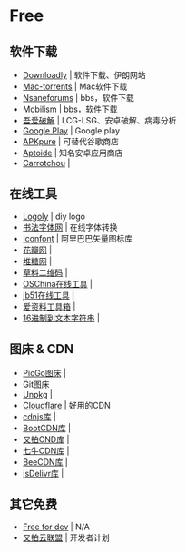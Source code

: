 # Free

## 软件下载

- [Downloadly](https://downloadly.ir/) | 软件下载、伊朗网站
- [Mac-torrents](https://mac-torrents.io/) | Mac软件下载
- [Nsaneforums](https://nsaneforums.com/forum/48-software-updates/) | bbs，软件下载
- [Mobilism](https://forum.mobilism.org/viewforum.php?f=399) | bbs，软件下载
- [吾爱破解](https://www.52pojie.cn/) | LCG-LSG、安卓破解、病毒分析
- [Google Play](https://play.google.com/) | Google play
- [APKpure](https://apkpure.com/cn/) | 可替代谷歌商店
- [Aptoide](https://aptoide.com/) | 知名安卓应用商店
- [Carrotchou](https://www.carrotchou.com/) | 

## 在线工具

- [Logoly](https://www.logoly.pro/) | diy logo
- [书法字体网](http://www.diyiziti.com/) | 在线字体转换
- [Iconfont](https://www.iconfont.cn/) | 阿里巴巴矢量图标库
- [花瓣网](https://huaban.com/) | 
- [堆糖网](https://www.duitang.com/) | 
- [草料二维码](https://cli.im/) | 
- [OSChina在线工具](https://tool.oschina.net/) | 
- [jb51在线工具](http://tools.jb51.net/) | 
- [爱资料工具箱](http://www.toolnb.com/) | 
- [16进制到文本字符串](http://www.bejson.com/convert/ox2str/) | 

## 图床 & CDN 

- [PicGo图床](https://github.com/Molunerfinn/PicGo) | 
- Git图床
- [Unpkg](https://unpkg.com/) | 
- [Cloudflare](https://www.cloudflare.com/zh-cn/) | 好用的CDN
- [cdnjs库](https://cdnjs.net/) | 
- [BootCDN库](https://www.bootcdn.cn/) | 
- [又拍CND库](http://jscdn.upai.com/) | 
- [七牛CDN库](https://www.staticfile.org/) | 
- [BeeCDN库](https://www.beecdn.com/) | 
- [jsDelivr库](https://www.jsdelivr.com/) | 

## 其它免费

- [Free for dev](https://free-for.dev/) | N/A
- [又拍云联盟](https://www.upyun.com/league) | 开发者计划